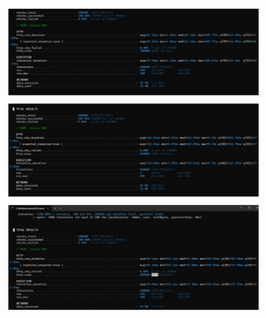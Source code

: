 

![YARP K6 Performance](image.png)

![nginx K6 Performance](image-1.png)

![nginx K6 Performance after config change](image-2.png)